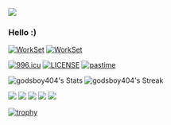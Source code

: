 ![](https://github.com/rfyiamcool/rfyiamcool/blob/master/header.png)
### Hello :)

[![WorkSet](https://img.shields.io/badge/IDE-JetBrains-purple)](https://www.jetbrains.com/)
[![WorkSet](https://img.shields.io/badge/OS-macOS_Sequoia_15.2-blue)](https://www.apple.com/macos/sonoma/)

[![996.icu](https://img.shields.io/badge/NO_996-996.icu-red)](https://996.icu)
[![LICENSE](https://img.shields.io/badge/license-Anti%20996-blue.svg)](https://github.com/996icu/996.ICU/blob/master/LICENSE)
[![pastime](https://img.shields.io/badge/%E6%83%B3%E8%A6%81%E6%B6%88%E9%81%A3%E5%90%97-66CCFF)](https://theuselessweb.com/)

![godsboy404's Stats](https://github-readme-stats.vercel.app/api?username=godsboy404&theme=tokyonight&show_icons=true&hide_border=true&count_private=true)
![godsboy404's Streak](https://github-readme-streak-stats.herokuapp.com/?user=godsboy404&theme=tokyonight&hide_border=true)

![](https://github.com/sindresorhus/sindresorhus/blob/main/counter.gif) ![](https://github.com/sindresorhus/sindresorhus/blob/main/badge5.gif) ![](https://github.com/sindresorhus/sindresorhus/blob/main/badge1.gif) ![](https://github.com/sindresorhus/sindresorhus/blob/main/badge3.png) ![](https://github.com/sindresorhus/sindresorhus/blob/main/badge6.gif)

[![trophy](https://github-profile-trophy.vercel.app/?username=godsboy404)](https://github.com/ryo-ma/github-profile-trophy)
